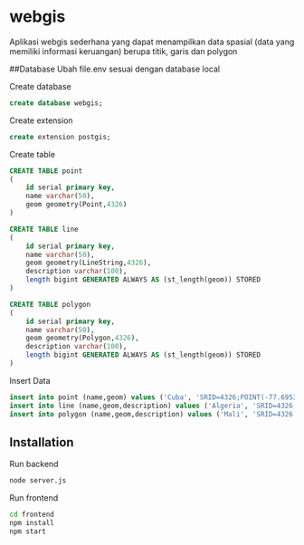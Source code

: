 # webgis
Aplikasi webgis sederhana yang dapat menampilkan data spasial (data yang memiliki informasi keruangan) berupa titik, garis dan polygon

##Database
Ubah file.env sesuai dengan database local

Create database
```sql
create database webgis;
```

Create extension
```sql
create extension postgis;
```

Create table
```sql
CREATE TABLE point
(
    id serial primary key,
    name varchar(50),
    geom geometry(Point,4326)
)

CREATE TABLE line
(
    id serial primary key,
    name varchar(50),
    geom geometry(LineString,4326),
    description varchar(100),
    length bigint GENERATED ALWAYS AS (st_length(geom)) STORED
)

CREATE TABLE polygon
(
    id serial primary key,
    name varchar(50),
    geom geometry(Polygon,4326),
    description varchar(100),
    length bigint GENERATED ALWAYS AS (st_length(geom)) STORED
)
```

Insert Data
```sql
insert into point (name,geom) values ('Cuba', 'SRID=4326;POINT(-77.6953125 22.105998799750566)');
insert into line (name,geom,description) values ('Algeria', 'SRID=4326;LINESTRING(21.289374355860424 -11.25,31.353636941500987 3.1640625)', 'Line in Algeria');
insert into polygon (name,geom,description) values ('Mali', 'SRID=4326;POLYGON((-4.04296875 20.138470312451155,-4.04296875 15.961329081596647,-0.87890625 15.961329081596647,-0.87890625 18.979025953255267,-4.04296875 20.138470312451155))', 'Polygon in Mali');
```

## Installation

Run backend

```bash
node server.js
```

Run frontend

```bash
cd frontend
npm install
npm start
```